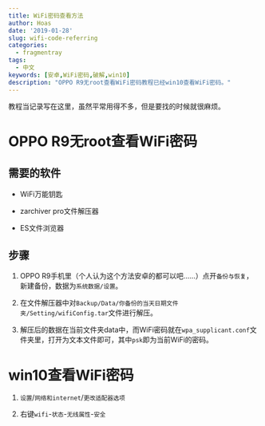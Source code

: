 ```yaml
---
title: WiFi密码查看方法
author: Hoas
date: '2019-01-28'
slug: wifi-code-referring
categories:
  - fragmentray
tags:
  - 中文
keywords: [安卓,WiFi密码,破解,win10]
description: "OPPO R9无root查看WiFi密码教程已经win10查看WiFi密码。"
---
```


教程当记录写在这里，虽然平常用得不多，但是要找的时候就很麻烦。
<!--more-->

# OPPO R9无root查看WiFi密码

## 需要的软件
  
  * WiFi万能钥匙
  
  * zarchiver pro文件解压器
  
  * ES文件浏览器

## 步骤

  1. OPPO R9手机里（个人认为这个方法安卓的都可以吧……）点开`备份与恢复`，新建备份，数据为`系统数据/设置`。
  
  2. 在文件解压器中对`Backup/Data/你备份的当天日期文件夹/Setting/wifiConfig.tar`文件进行解压。
  
  3. 解压后的数据在当前文件夹data中，而WiFi密码就在`wpa_supplicant.conf`文件夹里，打开为文本文件即可，其中`psk`即为当前WiFi的密码。
  
# win10查看WiFi密码

  1. `设置`/`网络和internet`/`更改适配器选项`
  
  2. 右键`wifi`-`状态`-`无线属性`-`安全`